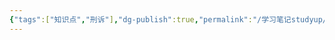 ```yaml
---
{"tags":["知识点","刑诉"],"dg-publish":true,"permalink":"/学习笔记studyup/刑事诉讼法/教育设施重大安全事故罪/","dgPassFrontmatter":true,"created":"2024-11-02T11:36:24.125+08:00","updated":"2024-11-02T11:36:24.517+08:00"}
---
```


